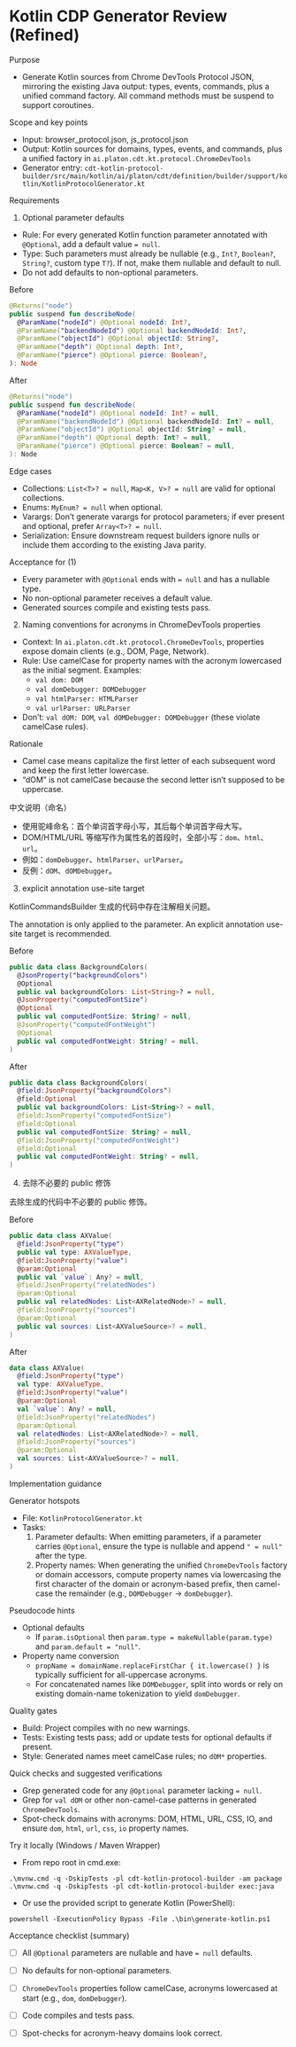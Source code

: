 # Kotlin CDP Generator Review (Refined)

Purpose
- Generate Kotlin sources from Chrome DevTools Protocol JSON, mirroring the existing Java output: types, events, commands, plus a unified command factory. All command methods must be suspend to support coroutines.

Scope and key points
- Input: browser_protocol.json, js_protocol.json
- Output: Kotlin sources for domains, types, events, and commands, plus a unified factory in `ai.platon.cdt.kt.protocol.ChromeDevTools`
- Generator entry: `cdt-kotlin-protocol-builder/src/main/kotlin/ai/platon/cdt/definition/builder/support/kotlin/KotlinProtocolGenerator.kt`

Requirements

1) Optional parameter defaults
- Rule: For every generated Kotlin function parameter annotated with `@Optional`, add a default value `= null`.
- Type: Such parameters must already be nullable (e.g., `Int?`, `Boolean?`, `String?`, custom type `T?`). If not, make them nullable and default to null.
- Do not add defaults to non-optional parameters.

Before
```kotlin
@Returns("node")
public suspend fun describeNode(
  @ParamName("nodeId") @Optional nodeId: Int?,
  @ParamName("backendNodeId") @Optional backendNodeId: Int?,
  @ParamName("objectId") @Optional objectId: String?,
  @ParamName("depth") @Optional depth: Int?,
  @ParamName("pierce") @Optional pierce: Boolean?,
): Node
```

After
```kotlin
@Returns("node")
public suspend fun describeNode(
  @ParamName("nodeId") @Optional nodeId: Int? = null,
  @ParamName("backendNodeId") @Optional backendNodeId: Int? = null,
  @ParamName("objectId") @Optional objectId: String? = null,
  @ParamName("depth") @Optional depth: Int? = null,
  @ParamName("pierce") @Optional pierce: Boolean? = null,
): Node
```

Edge cases
- Collections: `List<T>? = null`, `Map<K, V>? = null` are valid for optional collections.
- Enums: `MyEnum? = null` when optional.
- Varargs: Don’t generate varargs for protocol parameters; if ever present and optional, prefer `Array<T>? = null`.
- Serialization: Ensure downstream request builders ignore nulls or include them according to the existing Java parity.

Acceptance for (1)
- Every parameter with `@Optional` ends with `= null` and has a nullable type.
- No non-optional parameter receives a default value.
- Generated sources compile and existing tests pass.

2) Naming conventions for acronyms in ChromeDevTools properties
- Context: In `ai.platon.cdt.kt.protocol.ChromeDevTools`, properties expose domain clients (e.g., DOM, Page, Network).
- Rule: Use camelCase for property names with the acronym lowercased as the initial segment. Examples:
  - `val dom: DOM`
  - `val domDebugger: DOMDebugger`
  - `val htmlParser: HTMLParser`
  - `val urlParser: URLParser`
- Don’t: `val dOM: DOM`, `val dOMDebugger: DOMDebugger` (these violate camelCase rules).

Rationale
- Camel case means capitalize the first letter of each subsequent word and keep the first letter lowercase.
- “dOM” is not camelCase because the second letter isn’t supposed to be uppercase.

中文说明（命名）
- 使用驼峰命名：首个单词首字母小写，其后每个单词首字母大写。
- DOM/HTML/URL 等缩写作为属性名的首段时，全部小写：`dom`、`html`、`url`。
- 例如：`domDebugger`、`htmlParser`、`urlParser`。
- 反例：`dOM`、`dOMDebugger`。

3) explicit annotation use-site target

KotlinCommandsBuilder 生成的代码中存在注解相关问题。

The annotation is only applied to the parameter. An explicit annotation use-site target is recommended.

Before
```kotlin
public data class BackgroundColors(
  @JsonProperty("backgroundColors")
  @Optional
  public val backgroundColors: List<String>? = null,
  @JsonProperty("computedFontSize")
  @Optional
  public val computedFontSize: String? = null,
  @JsonProperty("computedFontWeight")
  @Optional
  public val computedFontWeight: String? = null,
)
```

After
```kotlin
public data class BackgroundColors(
  @field:JsonProperty("backgroundColors")
  @field:Optional
  public val backgroundColors: List<String>? = null,
  @field:JsonProperty("computedFontSize")
  @field:Optional
  public val computedFontSize: String? = null,
  @field:JsonProperty("computedFontWeight")
  @field:Optional
  public val computedFontWeight: String? = null,
)
```

4) 去除不必要的 public 修饰

去除生成的代码中不必要的 public 修饰。

Before
```kotlin
public data class AXValue(
  @field:JsonProperty("type")
  public val type: AXValueType,
  @field:JsonProperty("value")
  @param:Optional
  public val `value`: Any? = null,
  @field:JsonProperty("relatedNodes")
  @param:Optional
  public val relatedNodes: List<AXRelatedNode>? = null,
  @field:JsonProperty("sources")
  @param:Optional
  public val sources: List<AXValueSource>? = null,
)
```


After
```kotlin
data class AXValue(
  @field:JsonProperty("type")
  val type: AXValueType,
  @field:JsonProperty("value")
  @param:Optional
  val `value`: Any? = null,
  @field:JsonProperty("relatedNodes")
  @param:Optional
  val relatedNodes: List<AXRelatedNode>? = null,
  @field:JsonProperty("sources")
  @param:Optional
  val sources: List<AXValueSource>? = null,
)
```

Implementation guidance

Generator hotspots
- File: `KotlinProtocolGenerator.kt`
- Tasks:
  1. Parameter defaults: When emitting parameters, if a parameter carries `@Optional`, ensure the type is nullable and append `" = null"` after the type.
  2. Property names: When generating the unified `ChromeDevTools` factory or domain accessors, compute property names via lowercasing the first character of the domain or acronym-based prefix, then camel-case the remainder (e.g., `DOMDebugger` -> `domDebugger`).

Pseudocode hints
- Optional defaults
  - If `param.isOptional` then `param.type = makeNullable(param.type)` and `param.default = "null"`.
- Property name conversion
  - `propName = domainName.replaceFirstChar { it.lowercase() }` is typically sufficient for all-uppercase acronyms.
  - For concatenated names like `DOMDebugger`, split into words or rely on existing domain-name tokenization to yield `domDebugger`.

Quality gates
- Build: Project compiles with no new warnings.
- Tests: Existing tests pass; add or update tests for optional defaults if present.
- Style: Generated names meet camelCase rules; no `dOM*` properties.

Quick checks and suggested verifications
- Grep generated code for any `@Optional` parameter lacking `= null`.
- Grep for `val dOM` or other non-camel-case patterns in generated `ChromeDevTools`.
- Spot-check domains with acronyms: DOM, HTML, URL, CSS, IO, and ensure `dom`, `html`, `url`, `css`, `io` property names.

Try it locally (Windows / Maven Wrapper)
- From repo root in cmd.exe:
```
.\mvnw.cmd -q -DskipTests -pl cdt-kotlin-protocol-builder -am package
.\mvnw.cmd -q -DskipTests -pl cdt-kotlin-protocol-builder exec:java
```
- Or use the provided script to generate Kotlin (PowerShell):
```
powershell -ExecutionPolicy Bypass -File .\bin\generate-kotlin.ps1
```

Acceptance checklist (summary)
- [ ] All `@Optional` parameters are nullable and have `= null` defaults.
- [ ] No defaults for non-optional parameters.
- [ ] `ChromeDevTools` properties follow camelCase, acronyms lowercased at start (e.g., `dom`, `domDebugger`).
- [ ] Code compiles and tests pass.
- [ ] Spot-checks for acronym-heavy domains look correct.

